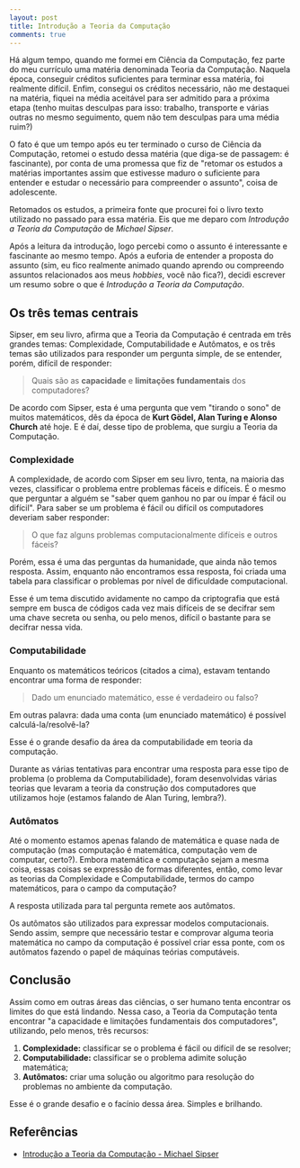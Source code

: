 ```yaml
---
layout: post
title: Introdução a Teoria da Computação
comments: true
---
```



Há algum tempo, quando me formei em Ciência da Computação, fez parte do meu currículo uma matéria denominada Teoria da Computação. Naquela época, conseguir créditos suficientes para terminar essa matéria, foi realmente difícil. Enfim, consegui os créditos necessário, não me destaquei na matéria, fiquei na média aceitável para ser admitido para a próxima etapa (tenho muitas desculpas para isso: trabalho, transporte e várias outras no mesmo seguimento, quem não tem desculpas para uma média ruim?)

O fato é que um tempo após eu ter terminado o curso de Ciência da Computação, retomei o estudo dessa matéria (que diga-se de passagem: é fascinante), por conta de uma promessa que fiz de "retomar os estudos a matérias importantes assim que estivesse maduro o suficiente para entender e estudar o necessário para compreender o assunto", coisa de adolescente.

Retomados os estudos, a primeira fonte que procurei foi o livro texto utilizado no passado para essa matéria. Eis que me deparo com _Introdução a Teoria da Computação_ de _Michael Sipser_.

Após a leitura da introdução, logo percebi como o assunto é interessante e fascinante ao mesmo tempo. Após a euforia de entender a proposta do assunto (sim, eu fico realmente animado quando aprendo ou compreendo assuntos relacionados aos meus _hobbies_, você não fica?), decidi escrever um resumo sobre o que é _Introdução a Teoria da Computação_.

## Os três temas centrais

Sipser, em seu livro, afirma que a Teoria da Computação é centrada em três grandes temas: Complexidade, Computabilidade e Autômatos, e os três temas são utilizados para responder um pergunta simple, de se entender, porém, difícil de responder:

> Quais são as **capacidade** e **limitações fundamentais** dos computadores?

De acordo com Sipser, esta é uma pergunta que vem "tirando o sono" de muitos matemáticos, dês da época de **Kurt Gödel, Alan Turing e Alonso Church** até hoje. E é daí, desse tipo de problema, que surgiu a Teoria da Computação.

### Complexidade
A complexidade, de acordo com Sipser em seu livro, tenta, na maioria das vezes, classificar o problema entre problemas fáceis e difíceis. É o mesmo que perguntar a alguém se "saber quem ganhou no par ou ímpar é fácil ou difícil". Para saber se um problema é fácil ou difícil os computadores deveriam saber responder:

> O que faz alguns problemas computacionalmente difíceis e outros fáceis?

Porém, essa é uma das perguntas da humanidade, que ainda não temos resposta. Assim, enquanto não encontramos essa resposta, foi criada uma tabela para classificar o problemas por nível de dificuldade computacional.

Esse é um tema discutido avidamente no campo da criptografia que está sempre em busca de códigos cada vez mais difíceis de se decifrar sem uma chave secreta ou senha, ou pelo menos, difícil o bastante para se decifrar nessa vida.

### Computabilidade
Enquanto os matemáticos teóricos (citados a cima), estavam tentando encontrar uma forma de responder:

> Dado um enunciado matemático, esse é verdadeiro ou falso?

Em outras palavra: dada uma conta (um enunciado matemático) é possível calculá-la/resolvê-la?

Esse é o grande desafio da área da computabilidade em teoria da computação.

Durante as várias tentativas para encontrar uma resposta para esse tipo de problema (o problema da Computabilidade), foram desenvolvidas várias teorias que levaram a teoria da construção dos computadores que utilizamos hoje (estamos falando de Alan Turing, lembra?).

### Autômatos
Até o momento estamos apenas falando de matemática e quase nada de computação (mas computação é matemática, computação vem de computar, certo?). Embora matemática e computação sejam a mesma coisa, essas coisas se expressão de formas diferentes, então, como levar as teorias da Complexidade e Computabilidade, termos do campo matemáticos, para o campo da computação?

A resposta utilizada para tal pergunta remete aos autômatos.

Os autômatos são utilizados para expressar modelos computacionais. Sendo assim, sempre que necessário testar e comprovar alguma teoria matemática no campo da computação é possível criar essa ponte, com os autômatos fazendo o papel de máquinas teórias computáveis.

## Conclusão
Assim como em outras áreas das ciências, o ser humano tenta encontrar os limites do que está lindando. Nessa caso, a Teoria da Computação tenta encontrar "a capacidade e limitações fundamentais dos computadores", utilizando, pelo menos, três recursos:

1. **Complexidade:** classificar se o problema é fácil ou difícil de se resolver;
2. **Computabilidade:** classificar se o problema adimite solução matemática;
3. **Autômatos:** criar uma solução ou algoritmo para resolução do problemas no ambiente da computação.

Esse é o grande desafio e o facínio dessa área. Simples e brilhando.

## Referências
* [Introdução a Teoria da Computação - Michael Sipser](http://www.livrariacultura.com.br/scripts/resenha/resenha.asp?nitem=2095542&amp;idlink=8104&amp;utm_source=buscape&amp;utm_medium=comparadores&amp;utm_term=nome-produto&amp;utm_campaign=categoria)
